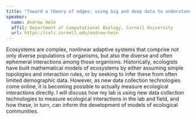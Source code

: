 ```yaml
---
title: "Toward a theory of edges: using big and deep data to understand the connectedness of ecosystems"
speaker:
  name: Andrew Hein
  affil: Department of Computational Biology, Cornell University
  url: https://cals.cornell.edu/andrew-hein
---
```


Ecosystems are complex, nonlinear adaptive systems that comprise not only diverse populations of organisms, but also the diverse and often ephemeral interactions among those organisms. Historically, ecologists have built mathematical models of ecosystems by either assuming simple topologies and interaction rules, or by seeking to infer these from often limited demographic data. However, as new data collection technologies come online, it is becoming possible to actually measure ecological interactions directly. I will discuss how my lab is using new data collection technologies to measure ecological interactions in the lab and field, and how these, in turn, can inform the development of models of ecological communities.


